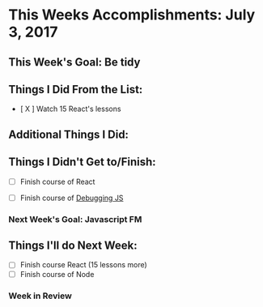 # This Weeks Accomplishments: July 3, 2017

## This Week's Goal: Be tidy

## Things I Did From the List:
- [ X ] Watch 15 React's lessons

## Additional Things I Did:

## Things I Didn't Get to/Finish:
- [ ] Finish course of React
- [ ] Finish course of [Debugging JS](https://frontendmasters.com/courses/debugging-javascript/)


### Next Week's Goal: Javascript FM

## Things I'll do Next Week:
- [ ] Finish course React (15 lessons more)
- [ ] Finish course of Node

### Week in Review
